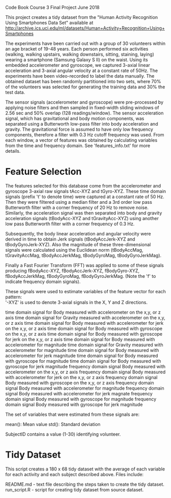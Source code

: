 Code Book
Course 3 Final Project
June 2018

This project creates a tidy dataset from the "Human Activity Recognition Using Smartphones Data Set" available at http://archive.ics.uci.edu/ml/datasets/Human+Activity+Recognition+Using+Smartphones

The experiments have been carried out with a group of 30 volunteers within an age bracket of 19-48 years. Each person performed six activities (walking, walking upstairs, walking downstairs, sitting, staining, laying) wearing a smartphone (Samsung Galaxy S II) on the waist. Using its embedded accelerometer and gyroscope, we captured 3-axial linear acceleration and 3-axial angular velocity at a constant rate of 50Hz. The experiments have been video-recorded to label the data manually. The obtained dataset has been randomly partitioned into two sets, where 70% of the volunteers was selected for generating the training data and 30% the test data. 

The sensor signals (accelerometer and gyroscope) were pre-processed by applying noise filters and then sampled in fixed-width sliding windows of 2.56 sec and 50% overlap (128 readings/window). The sensor acceleration signal, which has gravitational and body motion components, was separated using a Butterworth low-pass filter into body acceleration and gravity. The gravitational force is assumed to have only low frequency components, therefore a filter with 0.3 Hz cutoff frequency was used. From each window, a vector of features was obtained by calculating variables from the time and frequency domain. See 'features_info.txt' for more details. 

Feature Selection 
======================================================================================================

The features selected for this database come from the accelerometer and gyroscope 3-axial raw signals tAcc-XYZ and tGyro-XYZ. These time domain signals (prefix 't' to denote time) were captured at a constant rate of 50 Hz. Then they were filtered using a median filter and a 3rd order low pass Butterworth filter with a corner frequency of 20 Hz to remove noise. Similarly, the acceleration signal was then separated into body and gravity acceleration signals (tBodyAcc-XYZ and tGravityAcc-XYZ) using another low pass Butterworth filter with a corner frequency of 0.3 Hz. 

Subsequently, the body linear acceleration and angular velocity were derived in time to obtain Jerk signals (tBodyAccJerk-XYZ and tBodyGyroJerk-XYZ). Also the magnitude of these three-dimensional signals were calculated using the Euclidean norm (tBodyAccMag, tGravityAccMag, tBodyAccJerkMag, tBodyGyroMag, tBodyGyroJerkMag). 

Finally a Fast Fourier Transform (FFT) was applied to some of these signals producing fBodyAcc-XYZ, fBodyAccJerk-XYZ, fBodyGyro-XYZ, fBodyAccJerkMag, fBodyGyroMag, fBodyGyroJerkMag. (Note the 'f' to indicate frequency domain signals). 

These signals were used to estimate variables of the feature vector for each pattern:  
'-XYZ' is used to denote 3-axial signals in the X, Y and Z directions.

time domain signal for Body measured with accelerometer on the x,y, or z axis
time domain signal for Gravity measured with accelerometer on the x,y, or z axis
time domain signal for Body measured with accelerometer for jerk on the x,y, or z axis
time domain signal for Body measured with gyroscope on the x,y, or z axis
time domain signal for Body measured with gyroscope for jerk on the x,y, or z axis
time domain signal for Body measured with accelerometer for magnitude
time domain signal for Gravity measured with accelerometer for magnitude
time domain signal for Body measured with accelerometer for jerk magnitude
time domain signal for Body measured with gyroscope for magnitude
time domain signal for Body measured with gyroscope for jerk magnitude
frequency domain signal Body measured with accelerometer on the x,y, or z axis
frequency domain signal Body measured with accelerometer for jerk on the x,y, or z axis
frequency domain signal Body measured with gyroscope on the x,y, or z axis
frequency domain signal Body measured with accelerometer for magnitude
frequency domain signal Body measured with accelerometer for jerk magnate
frequency domain signal Body measured with gyroscope for magnitude
frequency domain signal Body measured with gyroscope for jerk magnitude

The set of variables that were estimated from these signals are: 

mean(): Mean value
std(): Standard deviation

SubjectID contains a value (1-30) identifying volunteer.

Tidy Dataset
======================================================================================================
This script creates a 180 x 68 tidy dataset with the average of each variable for each activity and each subject described above.
Files include:

README.md - text file describing the steps taken to create the tidy dataset.
run_script.R - script for creating tidy dataset from source dataset.  


